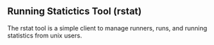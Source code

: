## Running Statictics Tool (rstat)

The rstat tool is a simple client to manage runners, runs, and running statistics from unix users.
